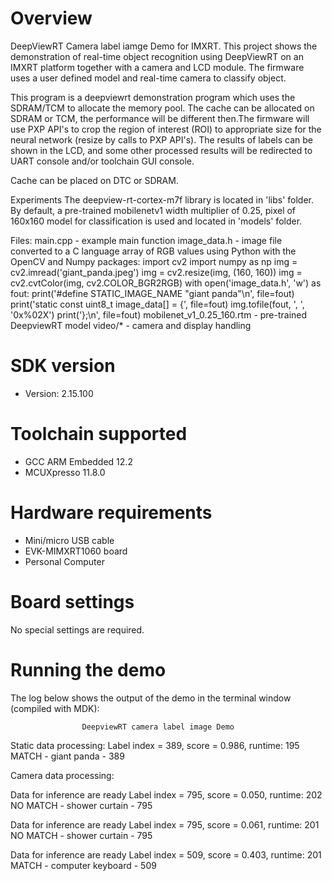 Overview
========
DeepViewRT Camera label iamge Demo for IMXRT. This project shows the demonstration of real-time object recognition using DeepViewRT on an IMXRT platform together with a camera and LCD module.  The firmware uses a user defined model and real-time camera to classify object.

This program is a deepviewrt demonstration program which uses the SDRAM/TCM to allocate the memory pool. The cache can be allocated on SDRAM or TCM, the performance will be different then.The firmware will use PXP API's to crop the region of interest (ROI) to appropriate size for the neural network (resize by calls to PXP API's). The results of labels can be shown in the LCD, and some other processed results will be redirected to UART console and/or toolchain GUI console. 

Cache can be placed on DTC or SDRAM.

Experiments
The deepview-rt-cortex-m7f library is located in 'libs' folder. By default, a pre-trained mobilenetv1 width multiplier of 0.25, pixel of 160x160 model for classification is used and located in 'models' folder.

Files:
  main.cpp - example main function
  image_data.h - image file converted to a C language array of RGB values
    using Python with the OpenCV and Numpy packages:
    import cv2
    import numpy as np
    img = cv2.imread('giant_panda.jpeg')
    img = cv2.resize(img, (160, 160))
    img = cv2.cvtColor(img, cv2.COLOR_BGR2RGB)
    with open('image_data.h', 'w') as fout:
      print('#define STATIC_IMAGE_NAME "giant panda"\n', file=fout)
      print('static const uint8_t image_data[] = {', file=fout)
      img.tofile(fout, ', ', '0x%02X')
      print('};\n', file=fout)
  mobilenet_v1_0.25_160.rtm - pre-trained DeepviewRT model
  video/* - camera and display handling


SDK version
===========
- Version: 2.15.100

Toolchain supported
===================
- GCC ARM Embedded  12.2
- MCUXpresso  11.8.0

Hardware requirements
=====================
- Mini/micro USB cable
- EVK-MIMXRT1060 board
- Personal Computer

Board settings
==============
No special settings are required.

Running the demo
================
The log below shows the output of the demo in the terminal window (compiled with MDK):

                    DeepviewRT camera label image Demo

Static data processing:
Label index = 389, score = 0.986, runtime: 195
        MATCH - giant panda - 389

Camera data processing:

Data for inference are ready
Label index = 795, score = 0.050, runtime: 202
        NO MATCH - shower curtain - 795

Data for inference are ready
Label index = 795, score = 0.061, runtime: 201
        NO MATCH - shower curtain - 795

Data for inference are ready
Label index = 509, score = 0.403, runtime: 201
        MATCH - computer keyboard - 509

